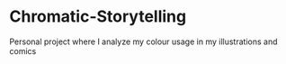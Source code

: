# Chromatic-Storytelling
Personal project where I analyze my colour usage in my illustrations and comics
